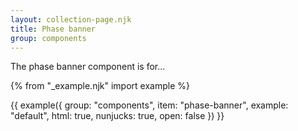 ```yaml
---
layout: collection-page.njk
title: Phase banner
group: components
---
```


The phase banner component is for...

{% from "_example.njk" import example %}

{{ example({ group: "components", item: "phase-banner", example: "default", html: true, nunjucks: true, open: false }) }}
